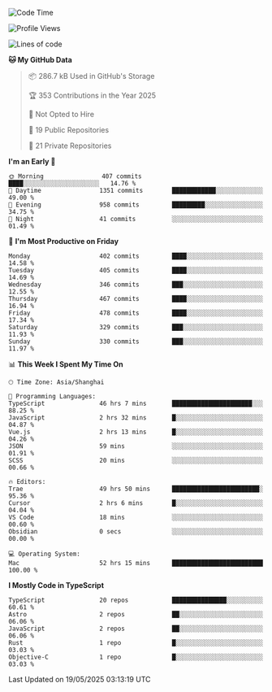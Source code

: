 <!--START_SECTION:waka-->
![Code Time](http://img.shields.io/badge/Code%20Time-3%2C527%20hrs%2043%20mins-blue)

![Profile Views](http://img.shields.io/badge/Profile%20Views-0-blue)

![Lines of code](https://img.shields.io/badge/From%20Hello%20World%20I%27ve%20Written-3.0%20million%20lines%20of%20code-blue)

**🐱 My GitHub Data** 

> 📦 286.7 kB Used in GitHub's Storage 
 > 
> 🏆 353 Contributions in the Year 2025
 > 
> 🚫 Not Opted to Hire
 > 
> 📜 19 Public Repositories 
 > 
> 🔑 21 Private Repositories 
 > 
**I'm an Early 🐤** 

```text
🌞 Morning                407 commits         ████░░░░░░░░░░░░░░░░░░░░░   14.76 % 
🌆 Daytime                1351 commits        ████████████░░░░░░░░░░░░░   49.00 % 
🌃 Evening                958 commits         █████████░░░░░░░░░░░░░░░░   34.75 % 
🌙 Night                  41 commits          ░░░░░░░░░░░░░░░░░░░░░░░░░   01.49 % 
```
📅 **I'm Most Productive on Friday** 

```text
Monday                   402 commits         ████░░░░░░░░░░░░░░░░░░░░░   14.58 % 
Tuesday                  405 commits         ████░░░░░░░░░░░░░░░░░░░░░   14.69 % 
Wednesday                346 commits         ███░░░░░░░░░░░░░░░░░░░░░░   12.55 % 
Thursday                 467 commits         ████░░░░░░░░░░░░░░░░░░░░░   16.94 % 
Friday                   478 commits         ████░░░░░░░░░░░░░░░░░░░░░   17.34 % 
Saturday                 329 commits         ███░░░░░░░░░░░░░░░░░░░░░░   11.93 % 
Sunday                   330 commits         ███░░░░░░░░░░░░░░░░░░░░░░   11.97 % 
```


📊 **This Week I Spent My Time On** 

```text
🕑︎ Time Zone: Asia/Shanghai

💬 Programming Languages: 
TypeScript               46 hrs 7 mins       ██████████████████████░░░   88.25 % 
JavaScript               2 hrs 32 mins       █░░░░░░░░░░░░░░░░░░░░░░░░   04.87 % 
Vue.js                   2 hrs 13 mins       █░░░░░░░░░░░░░░░░░░░░░░░░   04.26 % 
JSON                     59 mins             ░░░░░░░░░░░░░░░░░░░░░░░░░   01.91 % 
SCSS                     20 mins             ░░░░░░░░░░░░░░░░░░░░░░░░░   00.66 % 

🔥 Editors: 
Trae                     49 hrs 50 mins      ████████████████████████░   95.36 % 
Cursor                   2 hrs 6 mins        █░░░░░░░░░░░░░░░░░░░░░░░░   04.04 % 
VS Code                  18 mins             ░░░░░░░░░░░░░░░░░░░░░░░░░   00.60 % 
Obsidian                 0 secs              ░░░░░░░░░░░░░░░░░░░░░░░░░   00.00 % 

💻 Operating System: 
Mac                      52 hrs 15 mins      █████████████████████████   100.00 % 
```

**I Mostly Code in TypeScript** 

```text
TypeScript               20 repos            ███████████████░░░░░░░░░░   60.61 % 
Astro                    2 repos             ██░░░░░░░░░░░░░░░░░░░░░░░   06.06 % 
JavaScript               2 repos             ██░░░░░░░░░░░░░░░░░░░░░░░   06.06 % 
Rust                     1 repo              █░░░░░░░░░░░░░░░░░░░░░░░░   03.03 % 
Objective-C              1 repo              █░░░░░░░░░░░░░░░░░░░░░░░░   03.03 % 
```




 Last Updated on 19/05/2025 03:13:19 UTC
<!--END_SECTION:waka-->